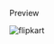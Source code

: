 Preview

![flipkart](https://github.com/AnishMorde/Flipkart/assets/158019820/2a7039f8-01cb-475c-8b89-a05e20e01ec4)
